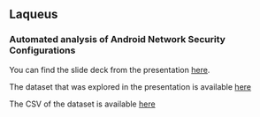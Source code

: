 ## Laqueus
### Automated analysis of Android Network Security Configurations

You can find the slide deck from the presentation [here](slides.pdf).

The dataset that was explored in the presentation is available [here](nscs.zip)

The CSV of the dataset is available [here](data.csv)
